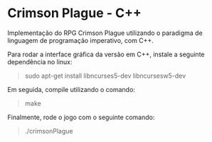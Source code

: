 # Crimson Plague - C++

Implementação do RPG Crimson Plague utilizando o paradigma de linguagem de programação imperativo, com C++.

Para rodar a interface gráfica da versão em C++, instale a seguinte dependência no linux:  

> sudo apt-get install libncurses5-dev libncursesw5-dev

Em seguida, compile utilizando o comando:

> make

Finalmente, rode o jogo com o seguinte comando:

> ./crimsonPlague